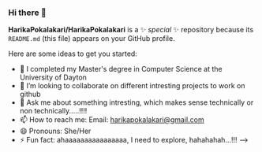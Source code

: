 ### Hi there 👋

**HarikaPokalakari/HarikaPokalakari** is a ✨ _special_ ✨ repository because its `README.md` (this file) appears on your GitHub profile.

Here are some ideas to get you started:

- 🔭 I completed my Master's degree in Computer Science at the University of Dayton
- 👯 I’m looking to collaborate on different intresting projects to work on github
- 💬 Ask me about something intresting, which makes sense technically or non technically.....!!!!
- 📫 How to reach me: Email: harikapokalakari@gmail.com
- 😄 Pronouns: She/Her
- ⚡ Fun fact: ahaaaaaaaaaaaaaaaa, I need to explore, hahahahah...!!!
-->
